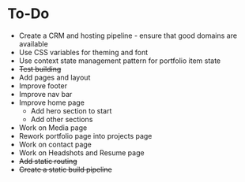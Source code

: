 # To-Do
- Create a CRM and hosting pipeline - ensure that good domains are available
- Use CSS variables for theming and font
- Use context state management pattern for portfolio item state
- ~~Test building~~
- Add pages and layout
- Improve footer
- Improve nav bar
- Improve home page
    - Add hero section to start
    - Add other sections
- Work on Media page
- Rework portfolio page into projects page
- Work on contact page
- Work on Headshots and Resume page
- ~~Add static routing~~
- ~~Create a static build pipeline~~
